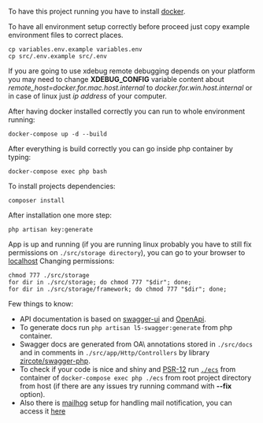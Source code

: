 To have this project running you have to install [docker](https://docs.docker.com/get-docker).

To have all environment setup correctly before proceed just copy example environment files to correct places.
````shell script
cp variables.env.example variables.env
cp src/.env.example src/.env
````
If you are going to use xdebug remote debugging depends on your platform you may need to change **XDEBUG_CONFIG** variable content about *remote_host=docker.for.mac.host.internal* to *docker.for.win.host.internal* or in case of linux just *ip address* of your computer.

After having docker installed correctly you can run to whole environment running:
```shell script
docker-compose up -d --build
```

After everything is build correctly you can go inside php container by typing:
```shell script
docker-compose exec php bash
``` 

To install projects dependencies:
```shell script
composer install
```

After installation one more step:
```shell script
php artisan key:generate
```

App is up and running (if you are running linux probably you have to still fix permissions on ```./src/storage directory```), you can go to your browser to [localhost](http://localhost)
Changing permissions:
```shell script
chmod 777 ./src/storage
for dir in ./src/storage; do chmod 777 "$dir"; done;
for dir in ./src/storage/framework; do chmod 777 "$dir"; done;
```

Few things to know:
- API documentation is based on [swagger-ui](https://swagger.io/tools/swagger-ui/) and [OpenApi](https://swagger.io/docs/specification/about/).
- To generate docs run ```php artisan l5-swagger:generate``` from php container.
- Swagger docs are generated from OA\ annotations stored in ```./src/docs``` and in comments in ```./src/app/Http/Controllers``` by library [zircote/swagger-php](http://zircote.github.io/swagger-php/).
- To check if your code is nice and shiny and [PSR-12](https://www.php-fig.org/psr/psr-12/) run [```./ecs```](https://packagist.org/packages/symplify/easy-coding-standard) from container of ```docker-compose exec php ./ecs``` from root project directory from host (if there are any issues try running command with **--fix** option).
- Also there is [mailhog](https://github.com/mailhog/MailHog) setup for handling mail notification, you can access it [here](http://localhost:8025)